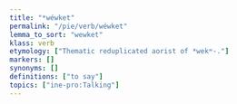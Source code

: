 ```yaml
---
title: "*wéwket"
permalink: "/pie/verb/wéwket"
lemma_to_sort: "wewket"
klass: verb
etymology: ["Thematic reduplicated aorist of *wekʷ-."]
markers: []
synonyms: []
definitions: ["to say"]
topics: ["ine-pro:Talking"]
---
```

